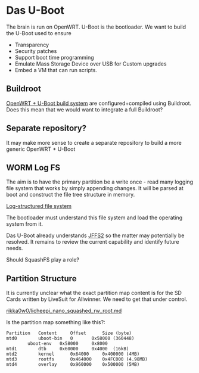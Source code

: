 # Das U-Boot

The brain is run on OpenWRT. U-Boot is the bootloader. We want to build the U-Boot used to ensure

- Transparency
- Security patches
- Support boot time programming
- Emulate Mass Storage Device over USB for Custom upgrades
- Embed a VM that can run scripts.


## Buildroot

[OpenWRT + U-Boot build system](https://openwrt.org/docs/guide-developer/build-system/start) are configured+compiled using Buildroot.
Does this mean that we would want to integrate a full Buildroot?


## Separate repository?

It may make more sense to create a separate repository to build a more generic OpenWRT + U-Boot


## WORM Log FS

The aim is to have the primary partition be a write once - read many logging file system that works by simply appending changes. It will be parsed at boot and construct the file tree structure in memory.

[Log-structured file system](https://en.wikipedia.org/wiki/Log-structured_file_system)

The bootloader must understand this file system and load the operating system from it.

Das U-Boot already understands [JFFS2](https://en.wikipedia.org/wiki/JFFS2) so the matter may potentially be resolved. It remains to review the current capability and identify future needs.

Should SquashFS play a role?


## Partition Structure

It is currently unclear what the exact partition map content is for the SD Cards written by LiveSuit for Allwinner. We need to get that under control.

[rikka0w0/licheepi_nano_squashed_rw_root.md](https://gist.github.com/rikka0w0/f56977f81d1228fc503b00ad7b526aa7)

Is the partition map something like this?:

```
Partition	Content		Offset		Size (byte)
mtd0		uboot-bin	0		0x58000 (360448)
		uboot-env	0x58000		0x8000
mtd1		dtb		0x60000		0x4000  (16kB)
mtd2		kernel		0x64000		0x400000 (4MB)
mtd3		rootfs		0x464000	0x4FC000 (4.98MB)
mtd4		overlay		0x960000	0x500000 (5MB)
```
